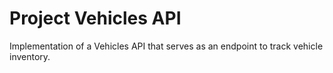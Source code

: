 # Project Vehicles API
 Implementation of a Vehicles API that serves as an endpoint to track vehicle inventory.
